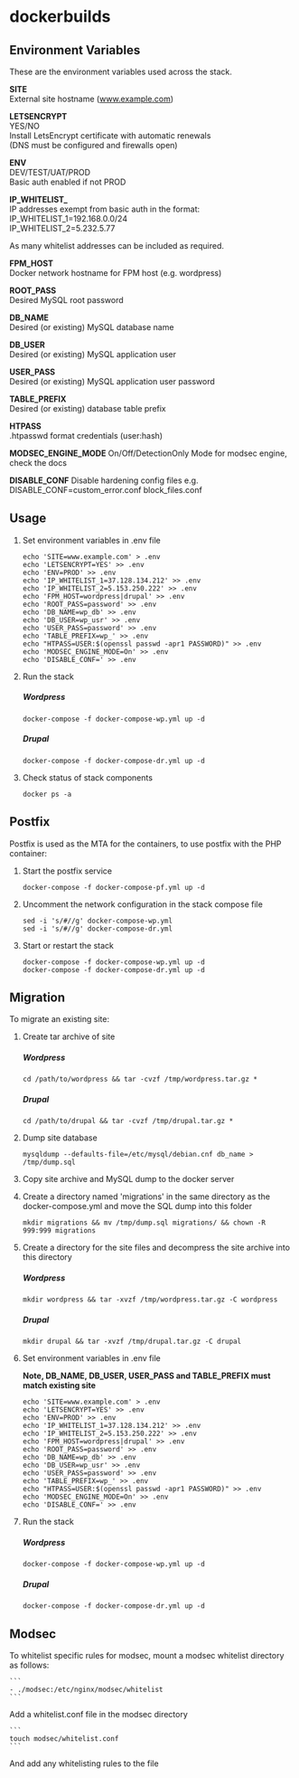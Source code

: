 # dockerbuilds

## Environment Variables ##

These are the environment variables used across the stack.

**SITE**  
External site hostname (www.example.com)

**LETSENCRYPT**  
YES/NO  
Install LetsEncrypt certificate with automatic renewals  
(DNS must be configured and firewalls open)

**ENV**  
DEV/TEST/UAT/PROD  
Basic auth enabled if not PROD

**IP_WHITELIST_**  
IP addresses exempt from basic auth in the format:  
IP_WHITELIST_1=192.168.0.0/24  
IP_WHITELIST_2=5.232.5.77

As many whitelist addresses can be included as required.

**FPM_HOST**  
Docker network hostname for FPM host (e.g. wordpress)

**ROOT_PASS**  
Desired MySQL root password

**DB_NAME**  
Desired (or existing) MySQL database name

**DB_USER**  
Desired (or existing) MySQL application user

**USER_PASS**  
Desired (or existing) MySQL application user password

**TABLE_PREFIX**  
Desired (or existing) database table prefix

**HTPASS**  
.htpasswd format credentials (user:hash)

**MODSEC_ENGINE_MODE**
On/Off/DetectionOnly
Mode for modsec engine, check the docs

**DISABLE_CONF**
Disable hardening config files
e.g. DISABLE_CONF=custom_error.conf block_files.conf

## Usage ##

1. Set environment variables in .env file

    ```
    echo 'SITE=www.example.com' > .env
    echo 'LETSENCRYPT=YES' >> .env
    echo 'ENV=PROD' >> .env
    echo 'IP_WHITELIST_1=37.128.134.212' >> .env
    echo 'IP_WHITELIST_2=5.153.250.222' >> .env
    echo 'FPM_HOST=wordpress|drupal' >> .env
    echo 'ROOT_PASS=password' >> .env
    echo 'DB_NAME=wp_db' >> .env
    echo 'DB_USER=wp_usr' >> .env
    echo 'USER_PASS=password' >> .env
    echo 'TABLE_PREFIX=wp_' >> .env
    echo "HTPASS=USER:$(openssl passwd -apr1 PASSWORD)" >> .env
    echo 'MODSEC_ENGINE_MODE=On' >> .env
    echo 'DISABLE_CONF=' >> .env
    ```

2. Run the stack

    ##### Wordpress #####
    ```
    docker-compose -f docker-compose-wp.yml up -d
    ```
    ##### Drupal #####
    ```
    docker-compose -f docker-compose-dr.yml up -d
    ```

3. Check status of stack components

    ```
    docker ps -a
    ```

## Postfix ##

Postfix is used as the MTA for the containers, to use postfix with the PHP container:

1. Start the postfix service

    ```
    docker-compose -f docker-compose-pf.yml up -d
    ```

2. Uncomment the network configuration in the stack compose file

   ```
   sed -i 's/#//g' docker-compose-wp.yml
   sed -i 's/#//g' docker-compose-dr.yml
   ```

3. Start or restart the stack

   ```
   docker-compose -f docker-compose-wp.yml up -d
   docker-compose -f docker-compose-dr.yml up -d
   ```

## Migration ##

To migrate an existing site:

1. Create tar archive of site

    ##### Wordpress #####
    ```
    cd /path/to/wordpress && tar -cvzf /tmp/wordpress.tar.gz *
    ```
    ##### Drupal #####
    ```
    cd /path/to/drupal && tar -cvzf /tmp/drupal.tar.gz *
    ```

2. Dump site database

    ```
    mysqldump --defaults-file=/etc/mysql/debian.cnf db_name > /tmp/dump.sql
    ```

3. Copy site archive and MySQL dump to the docker server

4. Create a directory named 'migrations' in the same directory as the docker-compose.yml and move the SQL dump into this folder

    ```
    mkdir migrations && mv /tmp/dump.sql migrations/ && chown -R 999:999 migrations
    ```

5. Create a directory for the site files and decompress the site archive into this directory

    ##### Wordpress #####
    ```
    mkdir wordpress && tar -xvzf /tmp/wordpress.tar.gz -C wordpress
    ```
    ##### Drupal #####
    ```
    mkdir drupal && tar -xvzf /tmp/drupal.tar.gz -C drupal
    ```

6. Set environment variables in .env file

    **Note, DB_NAME, DB_USER, USER_PASS and TABLE_PREFIX must match existing site**

    ```
    echo 'SITE=www.example.com' > .env
    echo 'LETSENCRYPT=YES' >> .env
    echo 'ENV=PROD' >> .env
    echo 'IP_WHITELIST_1=37.128.134.212' >> .env
    echo 'IP_WHITELIST_2=5.153.250.222' >> .env
    echo 'FPM_HOST=wordpress|drupal' >> .env
    echo 'ROOT_PASS=password' >> .env
    echo 'DB_NAME=wp_db' >> .env
    echo 'DB_USER=wp_usr' >> .env
    echo 'USER_PASS=password' >> .env
    echo 'TABLE_PREFIX=wp_' >> .env
    echo "HTPASS=USER:$(openssl passwd -apr1 PASSWORD)" >> .env
    echo 'MODSEC_ENGINE_MODE=On' >> .env
    echo 'DISABLE_CONF=' >> .env
    ```

7. Run the stack

    ##### Wordpress #####
    ```
    docker-compose -f docker-compose-wp.yml up -d
    ```
    ##### Drupal #####
    ```
    docker-compose -f docker-compose-dr.yml up -d
    ```

## Modsec ##

To whitelist specific rules for modsec, mount a modsec whitelist directory as follows:

    ```
    - ./modsec:/etc/nginx/modsec/whitelist
    ```

Add a whitelist.conf file in the modsec directory

    ```
    touch modsec/whitelist.conf
    ```

And add any whitelisting rules to the file
